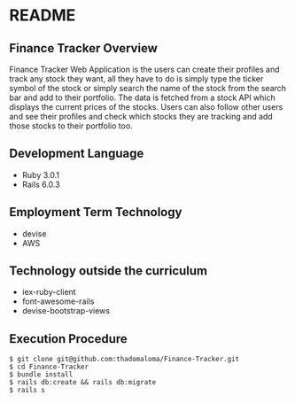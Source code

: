 # README

## Finance Tracker Overview

Finance Tracker Web Application is the users can create their profiles and track any stock they want, all they have to do is simply type the ticker symbol of the stock or simply search the name of the stock from the search bar and add to their portfolio. The data is fetched from a stock API which displays the current prices of the stocks. Users can also follow other users and see their profiles and check which stocks they are tracking and add those stocks to their portfolio too.									

## Development Language

* Ruby 3.0.1
* Rails 6.0.3

## Employment Term Technology

* devise
* AWS

## Technology outside the curriculum

* iex-ruby-client
* font-awesome-rails
* devise-bootstrap-views

## Execution Procedure

```
$ git clone git@github.com:thadomaloma/Finance-Tracker.git
$ cd Finance-Tracker
$ bundle install
$ rails db:create && rails db:migrate
$ rails s
```
